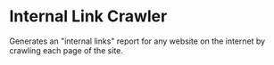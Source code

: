 # Internal Link Crawler

Generates an "internal links" report for any website on the internet by crawling each page of the site.
